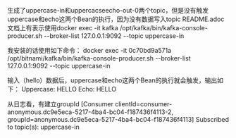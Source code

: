 生成了uppercase-in和uppercacseecho-out-0两个topic，但是没有触发uppercase和echo这两个Bean的执行，因为没有数据写入topic
README.adoc文档上有表示使用docker exec -it kafka /opt/kafka/bin/kafka-console-producer.sh --broker-list 127.0.0.1:9092 --topic uppercase-in

我安装的话使用如下命令：
docker exec -it 0c70bd9a571a /opt/bitnami/kafka/bin/kafka-console-producer.sh --broker-list 127.0.0.1:9092 --topic uppercase-in

输入（hello）数据后，uppercase和echo这两个Bean的执行就会触发，输出如下：
Uppercase: HELLO
Echo: HELLO

从日志看，有建立groupId
[Consumer clientId=consumer-anonymous.dc9e5eca-5217-4ba4-bc04-f187436f4113-2, groupId=anonymous.dc9e5eca-5217-4ba4-bc04-f187436f4113] Subscribed to topic(s): uppercase-in

